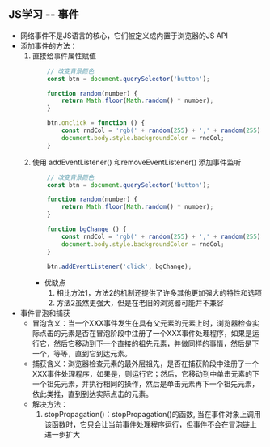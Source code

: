 ## JS学习 -- 事件

+ 网络事件不是JS语言的核心，它们被定义成内置于浏览器的JS API
+ 添加事件的方法：
    1. 直接给事件属性赋值
        ~~~javascript
            // 改变背景颜色
            const btn = document.querySelector('button');

            function random(number) {
                return Math.floor(Math.random() * number);
            }

            btn.onclick = function () {
                const rndCol = 'rgb(' + random(255) + ',' + random(255) + ',' + random(255) + ')';
                document.body.style.backgroundColor = rndCol;
            }   
        ~~~
    2. 使用 addEventListener() 和removeEventListener() 添加事件监听
        ~~~javascript
            // 改变背景颜色
            const btn = document.querySelector('button');

            function random(number) {
                return Math.floor(Math.random() * number);
            }

            function bgChange () {
                const rndCol = 'rgb(' + random(255) + ',' + random(255) + ',' + random(255) + ')';
                document.body.style.backgroundColor = rndCol;
            }   

            btn.addEventListener('click', bgChange);
        ~~~
        + 优缺点
            1. 相比方法1，方法2的机制还提供了许多其他更加强大的特性和选项
            2. 方法2虽然更强大，但是在老旧的浏览器可能并不兼容
+ 事件冒泡和捕获
    + 冒泡含义：当一个XXX事件发生在具有父元素的元素上时，浏览器检查实际点击的元素是否在冒泡阶段中注册了一个XXX事件处理程序，如果是运行它，然后它移动到下一个直接的祖先元素，并做同样的事情，然后是下一个，等等，直到它到达<html>元素。
    + 捕获含义：浏览器检查元素的最外层祖先<html>，是否在捕获阶段中注册了一个XXX事件处理程序，如果是，则运行它；然后，它移动到<html>中单击元素的下一个祖先元素，并执行相同的操作，然后是单击元素再下一个祖先元素，依此类推，直到到达实际点击的元素。
    + 解决方法：
        1. stopPropagation()：stopPropagation()的函数, 当在事件对象上调用该函数时，它只会让当前事件处理程序运行，但事件不会在冒泡链上进一步扩大
